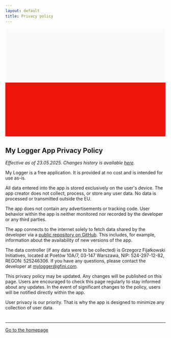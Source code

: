```yaml
---
layout: default
title: Privacy policy
---
```

<div class="language-bar">
    <a href="../polityka-prywatnosci">
        <img src="/img/flags/pl.png" alt="polski" class="flag" />
    </a>
</div>

## My Logger App Privacy Policy

*Effective as of 23.05.2025. Changes history is available [here](https://github.com/gfini/my-logger/commits/main/en/privacy-policy.md).*

My Logger is a free application. It is provided at no cost and is intended for use as-is.

All data entered into the app is stored exclusively on the user's device. The app creator does not collect, process, or store any user data. No data is processed or transmitted outside the EU.

The app does not contain any advertisements or tracking code. User behavior within the app is neither monitored nor recorded by the developer or any third parties.

The app connects to the internet solely to fetch data shared by the developer via a [public repository on GitHub](https://github.com/gfini/my-logger). This includes, for example, information about the availability of new versions of the app.

The data controller (if any data were to be collected) is Grzegorz Fijałkowski Initiatives, located at Poetów 10A/7, 03-147 Warszawa, NIP: 524-297-12-82, REGON: 525246306. If you have any questions, please contact the developer at mylogger@gfini.com.

This privacy policy may be updated. Any changes will be published on this page. Users are encouraged to check this page regularly to stay informed about any updates. In the event of significant changes to the policy, users will be notified directly within the app.

User privacy is our priority. That is why the app is designed to minimize any collection of user data.

<div style="height: 10px;"></div>

---
<a href="/">Go to the homepage</a>